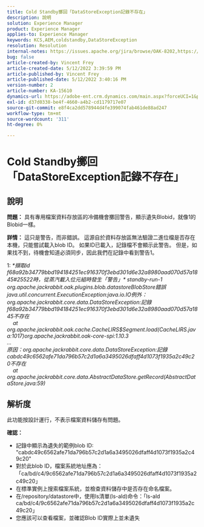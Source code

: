 ```yaml
---
title: Cold Standby擲回「DataStoreException記錄不存在」
description: 說明
solution: Experience Manager
product: Experience Manager
applies-to: Experience Manager
keywords: KCS,AEM,coldstandby,DataStoreException
resolution: Resolution
internal-notes: https://issues.apache.org/jira/browse/OAK-8202,https://jira.corp.adobe.com/browse/GRANITE-11668
bug: false
article-created-by: Vincent Frey
article-created-date: 5/12/2022 3:39:59 PM
article-published-by: Vincent Frey
article-published-date: 5/12/2022 3:40:16 PM
version-number: 2
article-number: KA-15610
dynamics-url: https://adobe-ent.crm.dynamics.com/main.aspx?forceUCI=1&pagetype=entityrecord&etn=knowledgearticle&id=8e6000c7-09d2-ec11-a7b5-0022480a8683
exl-id: d37d0338-be4f-4660-a4b2-cd1179717e07
source-git-commit: e8f4ca2dd578944d4fe399074fab461de88ad247
workflow-type: tm+mt
source-wordcount: '311'
ht-degree: 0%

---
```


# Cold Standby擲回「DataStoreException記錄不存在」

## 說明


<b>問題：</b>
具有專用檔案資料存放區的冷備機會擲回警告，顯示遺失Blobid，就像1的Blobid一樣。

<b>詳情：</b>
這只是警告，而非錯誤。 這源自於資料存放區無法驗證二進位檔是否存在本機，只能嘗試載入blob ID。
如果ID已載入，記錄檔不會顯示此警告。 但是，如果找不到，待機會知道必須同步，因此我們在記錄中看到警告1。


1: *\*擷取id f68a92b34779bbd194184251ec916370f3ebd301d6e32a8980aad070d57a1845#25522時，從蒸汽載入位元組時發生「警告」\* standby-run-1 org.apache.jackrabbit.oak.plugins.blob.datastoreBlobStore錯誤
<br>java.util.concurrent.ExecutionException:java.io.IO例外：org.apache.jackrabbit.core.data.DataStoreException:記錄f68a92b34779bbd194184251ec916370f3ebd301d6e32a8980aad070d57a1845不存在
<br>    at org.apache.jackrabbit.oak.cache.CacheLIRS$Segment.load(CacheLIRS.java:1017)org.apache.jackrabbit.oak-core-spi:1.10.3
<br>...
<br>原因：org.apache.jackrabbit.core.data.DataStoreException:記錄cabdc49c6562afe71da796b57c2d1a6a3495026dfaff4d1073f1935a2c49c20不存在
<br>    at org.apache.jackrabbit.core.data.AbstractDataStore.getRecord(AbstractDataStore.java:59)*


## 解析度


此功能按設計運行，不表示檔案資料儲存有問題。

<b>確認：</b>

- 記錄中顯示為遺失的範例blob ID: &quot;cabdc49c6562afe71da796b57c2d1a6a3495026dfaff4d1073f1935a2c49c20&quot;
- 對於此blob ID，檔案系統地址應為：「ca/bd/c4/9c6562afe71da796b57c2d1a6a3495026dfaff4d1073f1935a2c49c20」
- 在標準實例上搜索檔案系統，並檢查資料儲存中是否存在命名檔案。
- 在/repository/datastore中，使用ls清單(ls-ald)命令：「ls-ald ca/bd/c4/9c6562afe71da796b57c2d1a6a3495026dfaff4d1073f1935a2c49c20」
- 您應該可以查看檔案，並確認Blob ID實際上並未遺失
